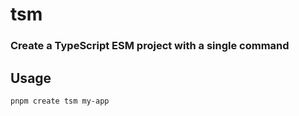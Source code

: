 # tsm

### Create a TypeScript ESM project with a single command

## Usage

```bash
pnpm create tsm my-app
```
